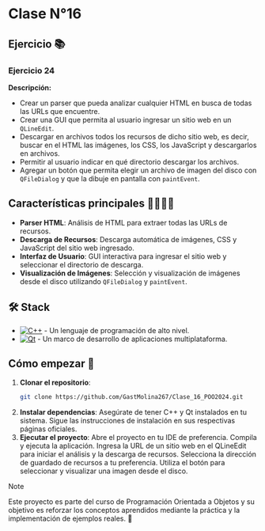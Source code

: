 # Clase N°16
## Ejercicio 📚

### Ejercicio 24
**Descripción:**
- Crear un parser que pueda analizar cualquier HTML en busca de todas las URLs que encuentre.
- Crear una GUI que permita al usuario ingresar un sitio web en un `QLineEdit`.
- Descargar en archivos todos los recursos de dicho sitio web, es decir, buscar en el HTML las imágenes, los CSS, los JavaScript y descargarlos en archivos.
- Permitir al usuario indicar en qué directorio descargar los archivos.
- Agregar un botón que permita elegir un archivo de imagen del disco con `QFileDialog` y que la dibuje en pantalla con `paintEvent`.

## Características principales 🙋‍♂️🙋‍♀️

- **Parser HTML**: Análisis de HTML para extraer todas las URLs de recursos.
- **Descarga de Recursos**: Descarga automática de imágenes, CSS y JavaScript del sitio web ingresado.
- **Interfaz de Usuario**: GUI interactiva para ingresar el sitio web y seleccionar el directorio de descarga.
- **Visualización de Imágenes**: Selección y visualización de imágenes desde el disco utilizando `QFileDialog` y `paintEvent`.

## 🛠️ Stack

- [![C++][cplusplus-badge]][cplusplus-url] - Un lenguaje de programación de alto nivel.
- [![Qt][qt-badge]][qt-url] - Un marco de desarrollo de aplicaciones multiplataforma.

[qt-url]: https://www.qt.io/
[qt-badge]: https://img.shields.io/badge/Qt-41CD52?style=for-the-badge&logo=Qt&logoColor=white
[cplusplus-url]: https://es.wikipedia.org/wiki/C%2B%2B
[cplusplus-badge]: https://img.shields.io/badge/C++-00599C?style=for-the-badge&logo=c%2B%2B&logoColor=white

## Cómo empezar 🚀

1. **Clonar el repositorio**:
   ```bash
   git clone https://github.com/GastMolina267/Clase_16_POO2024.git
2. **Instalar dependencias**:
  Asegúrate de tener C++ y Qt instalados en tu sistema.
  Sigue las instrucciones de instalación en sus respectivas páginas oficiales.
3. **Ejecutar el proyecto**:
  Abre el proyecto en tu IDE de preferencia.
  Compila y ejecuta la aplicación.
  Ingresa la URL de un sitio web en el QLineEdit para iniciar el análisis y la descarga de recursos.
  Selecciona la dirección de guardado de recursos a tu preferencia.
  Utiliza el botón para seleccionar y visualizar una imagen desde el disco.

>[!NOTE]
>Este proyecto es parte del curso de Programación Orientada a Objetos y su objetivo es reforzar los conceptos aprendidos mediante la práctica y la implementación de ejemplos reales. 🤝
